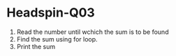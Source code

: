 # Headspin-Q03

  1. Read the number until wchich the sum is to be found
  2. Find the sum using for loop.
  3. Print the sum
  
